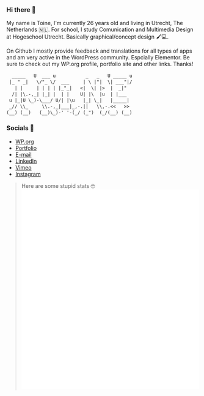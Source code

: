 ### Hi there 👋
My name is Toine, I'm currently 26 years old and living in Utrecht, The Netherlands 🇳🇱. For school, I study Comunication and Multimedia Design at Hogeschool Utrecht. Basically graphical/concept design 🖌️💻.

On Github I mostly provide feedback and translations for all types of apps and am very active in the WordPress community. Espcially Elementor. Be sure to check out my WP.org profile, portfolio site and other links.
Thanks!

      _____   U  ___ u           _   _   U _____ u 
     |_ " _|   \/"_ \/  ___     | \ |"|  \| ___"|/ 
       | |     | | | | |_"_|   <|  \| |>  |  _|"   
      /| |\.-,_| |_| |  | |    U| |\  |u  | |___   
     u |_|U \_)-\___/ U/| |\u   |_| \_|   |_____|  
     _// \\_     \\.-,_|___|_,-.||   \\,-.<<   >>  
    (__) (__)   (__)\_)-' '-(_/ (_")  (_/(__) (__) 

### Socials 📲
- [WP.org](https://profiles.wordpress.org/toineenzo/)
- [Portfolio](https://toine.zip)
- [E-mail](mailto:hi@toine.zip)
- [LinkedIn](https://www.linkedin.com/in/toinerademacher)
- [Vimeo](https://vimeo.com/toineenzo)
- [Instagram](https://instagram.com/toineenzo)

> Here are some stupid stats 🤓
![Metrics](/github-metrics.svg)
